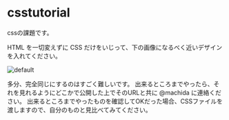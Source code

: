 # csstutorial

cssの課題です。

HTML を一切変えずに CSS だけをいじって、下の画像になるべく近いデザインを入れてください。

![default](https://cloud.githubusercontent.com/assets/168265/7669572/bcd28684-fcb4-11e4-9ecb-cc4918199039.jpg)


多分、完全同じにするのはすごく難しいです。
出来るところまでやったら、それを見れるようにどこかで公開した上でそのURLと共に @machida に連絡ください。
出来るところまでやったものを確認してOKだった場合、CSSファイルを渡しますので、自分のものと見比べてみてください。


